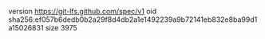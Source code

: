 version https://git-lfs.github.com/spec/v1
oid sha256:ef057b6dedb0b2a29f8d4db2a1e1492239a9b72141eb832e8ba99d1a15026831
size 3975
